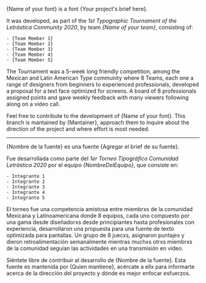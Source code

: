 {Name of your font} is a font {Your project's brief here}.

It was developed, as part of the *1st Typographic Tournament of the Letrástica Community 2020*, by team *{Name of your team}*, consisting of:

	- {Team Member 1}
	- {Team Member 2}
	- {Team Member 3}
	- {Team Member 4}
	- {Team Member 5}

The Tournament was a 5-week long friendly competition, among the Mexican and Latin American Type community where 8 Teams, each one a range of designers from beginners to experienced professionals, developed a proposal for a text face optimized for screens. A board of 8 professionals assigned points and gave weekly feedback with many viewers following along on a video call.

Feel free to contribute to the development of {Name of your font}. This branch is mantained by {Mantainer}, approach them to inquire about the direction of the project and where effort is most needed.


---


{Nombre de la fuente} es una fuente {Agregar el brief de su fuente}.

Fue desarrollada como parte del *1er Torneo Tipográfico Comunidad Letrástica 2020* por el equipo *{NombreDelEquipo}*, que consiste en:

	- Integrante 1
	- Integrante 2
	- Integrante 3
	- Integrante 4
	- Integrante 5

El torneo fue una competencia amistosa entre miembrxs de la comunidad Mexicana y Latinoamericana donde 8 equipos, cada uno compuesto por una gama desde diseñadorxs desde principiantes hasta profesionales con experiencia, desarrollaron una propuesta para una fuente de texto optimizada para pantallas. Un grupo de 8 juecxs, asignaron puntajes y dieron retroalimentación semanalmente mientras muchxs otrxs miembrxs de la comunidad seguían las actividades en una transmisión en video.

Siéntete libre de contribuir al desarrollo de {Nombre de la fuente}. Esta fuente es mantenida por {Quien mantiene}, acércate a ellx para informarte acerca de la dirección del proyecto y dónde es mejor enfocar esfuerzos.